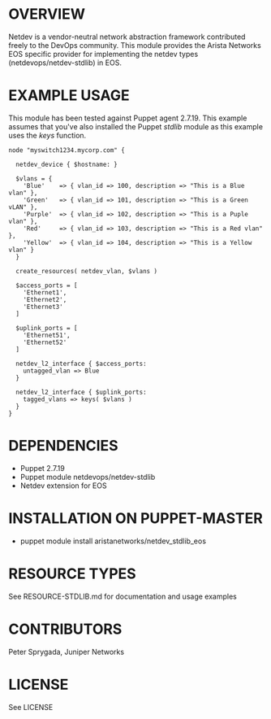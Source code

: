 # OVERVIEW

Netdev is a vendor-neutral network abstraction framework contributed freely to the DevOps 
community.  This module provides the Arista Networks EOS specific provider for implementing 
the netdev types (netdevops/netdev-stdlib) in EOS.


# EXAMPLE USAGE

This module has been tested against Puppet agent 2.7.19. This example assumes that you've also installed 
the Puppet _stdlib_ module as this example uses the _keys_ function.

~~~~
node "myswitch1234.mycorp.com" {
     
  netdev_device { $hostname: }
    
  $vlans = {
    'Blue'    => { vlan_id => 100, description => "This is a Blue vlan" },
    'Green'   => { vlan_id => 101, description => "This is a Green vLAN" },
    'Purple'  => { vlan_id => 102, description => "This is a Puple vlan" },
    'Red'     => { vlan_id => 103, description => "This is a Red vlan" },
    'Yellow'  => { vlan_id => 104, description => "This is a Yellow vlan" }   
  }
    
  create_resources( netdev_vlan, $vlans )
    
  $access_ports = [
    'Ethernet1',
    'Ethernet2',
    'Ethernet3'
  ]
    
  $uplink_ports = [
    'Ethernet51',
    'Ethernet52'
  ]
      
  netdev_l2_interface { $access_ports:
    untagged_vlan => Blue
  }
          
  netdev_l2_interface { $uplink_ports:
    tagged_vlans => keys( $vlans )
  }
}
~~~~
  
# DEPENDENCIES

  * Puppet 2.7.19
  * Puppet module netdevops/netdev-stdlib
  * Netdev extension for EOS

# INSTALLATION ON PUPPET-MASTER

  * puppet module install aristanetworks/netdev_stdlib_eos 

# RESOURCE TYPES

See RESOURCE-STDLIB.md for documentation and usage examples

# CONTRIBUTORS

Peter Sprygada, Juniper Networks

# LICENSE

See LICENSE
